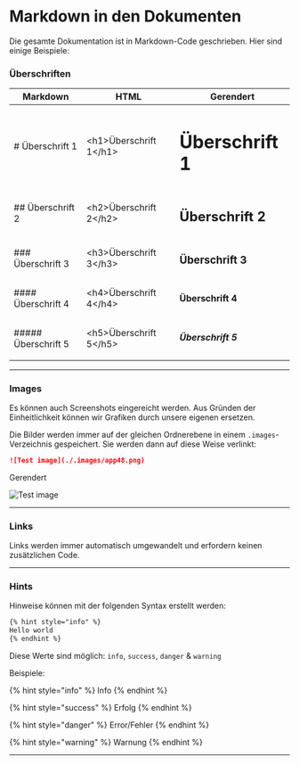 # Markdown in den Dokumenten

Die gesamte Dokumentation ist in Markdown-Code geschrieben. Hier sind einige Beispiele:

### Überschriften

| Markdown | HTML | Gerendert |
| ----------- | ----------- | ----------- |
| \# Überschrift 1 | &lt;h1>Überschrift 1&lt;/h1> | <h1>Überschrift 1</h1> |
| \## Überschrift 2 | &lt;h2>Überschrift 2&lt;/h2> | <h2>Überschrift 2</h2> |
| \### Überschrift 3 | &lt;h3>Überschrift 3&lt;/h3> | <h3>Überschrift 3</h3> |
| \#### Überschrift 4 | &lt;h4>Überschrift 4&lt;/h4> | <h4>Überschrift 4</h4> |
| \##### Überschrift 5 | &lt;h5>Überschrift 5&lt;/h5> | <h5>Überschrift 5</h5> |

---

### Images

Es können auch Screenshots eingereicht werden. Aus Gründen der Einheitlichkeit können wir Grafiken durch unsere eigenen ersetzen.

Die Bilder werden immer auf der gleichen Ordnerebene in einem ```.images```-Verzeichnis gespeichert. Sie werden dann auf diese Weise verlinkt:

```markdown
![Test image](./.images/app48.png)
```
Gerendert

![Test image](./.images/app48.png)

---

### Links

Links werden immer automatisch umgewandelt und erfordern keinen zusätzlichen Code.

---

### Hints

Hinweise können mit der folgenden Syntax erstellt werden:

```markdown
{% hint style="info" %}
Hello world
{% endhint %}
```

Diese Werte sind möglich: `info`, `success`, `danger` & `warning`

Beispiele:

{% hint style="info" %}
Info
{% endhint %}

{% hint style="success" %}
Erfolg
{% endhint %}

{% hint style="danger" %}
Error/Fehler
{% endhint %}

{% hint style="warning" %}
Warnung
{% endhint %}

---

